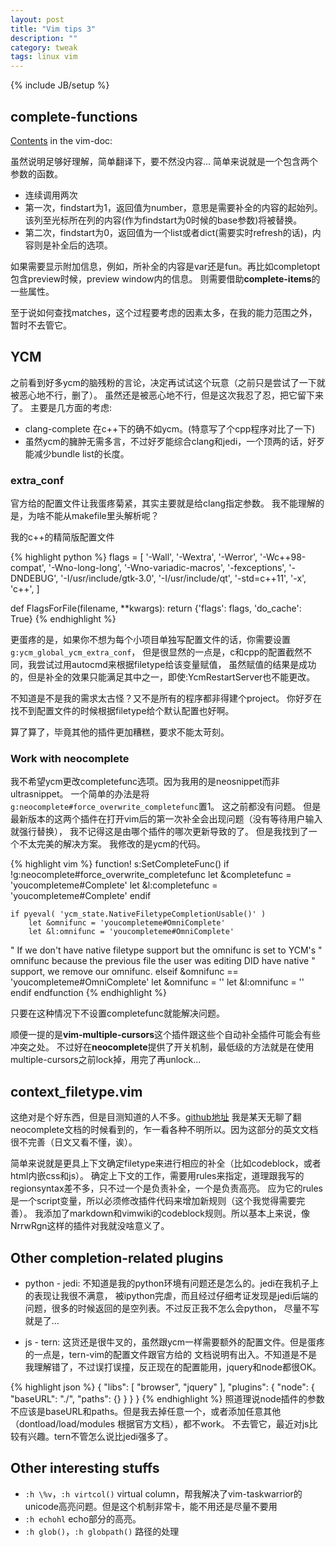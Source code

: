 ```yaml
---
layout: post
title: "Vim tips 3"
description: ""
category: tweak
tags: linux vim
---
```

{% include JB/setup %}

## complete-functions

[Contents](http://vimdoc.sourceforge.net/htmldoc/insert.html#complete-functions) in the vim-doc:

虽然说明足够好理解，简单翻译下，要不然没内容...
简单来说就是一个包含两个参数的函数。

* 连续调用两次
* 第一次，findstart为1，返回值为number，意思是需要补全的内容的起始列。该列至光标所在列的内容(作为findstart为0时候的base参数)将被替换。
* 第二次，findstart为0，返回值为一个list或者dict(需要实时refresh的话)，内容则是补全后的选项。

如果需要显示附加信息，例如，所补全的内容是var还是fun。再比如completopt包含preview时候，preview window内的信息。
则需要借助**complete-items**的一些属性。

至于说如何查找matches，这个过程要考虑的因素太多，在我的能力范围之外，暂时不去管它。

## YCM

之前看到好多ycm的脑残粉的言论，决定再试试这个玩意（之前只是尝试了一下就被恶心地不行，删了）。
虽然还是被恶心地不行，但是这次我忍了忍，把它留下来了。
主要是几方面的考虑:

* clang-complete 在c++下的确不如ycm。(特意写了个cpp程序对比了一下)
* 虽然ycm的臃肿无需多言，不过好歹能综合clang和jedi，一个顶两的话，好歹能减少bundle list的长度。

### extra_conf

官方给的配置文件让我蛋疼菊紧，其实主要就是给clang指定参数。
我不能理解的是，为啥不能从makefile里头解析呢？

我的c++的精简版配置文件

{% highlight python %}
flags = [
'-Wall',
    '-Wextra',
    '-Werror',
    '-Wc++98-compat',
    '-Wno-long-long',
    '-Wno-variadic-macros',
    '-fexceptions',
    '-DNDEBUG',
    '-I/usr/include/gtk-3.0',
    '-I/usr/include/qt',
    '-std=c++11',
    '-x',
    'c++',
    ]

def FlagsForFile(filename, **kwargs):
    return {'flags': flags, 'do_cache': True}
{% endhighlight %}

更蛋疼的是，如果你不想为每个小项目单独写配置文件的话，你需要设置`g:ycm_global_ycm_extra_conf`，
但是很显然的一点是，c和cpp的配置截然不同，我尝试过用autocmd来根据filetype给该变量赋值，
虽然赋值的结果是成功的，但是补全的效果只能满足其中之一，即使:YcmRestartServer也不能更改。

不知道是不是我的需求太古怪？又不是所有的程序都非得建个project。
你好歹在找不到配置文件的时候根据filetype给个默认配置也好啊。

算了算了，毕竟其他的插件更加糟糕，要求不能太苛刻。

### Work with neocomplete

我不希望ycm更改completefunc选项。因为我用的是neosnippet而非ultrasnippet。
一个简单的办法是将`g:neocomplete#force_overwrite_completefunc`置1。
这之前都没有问题。
但是最新版本的这两个插件在打开vim后的第一次补全会出现问题（没有等待用户输入就强行替换），
我不记得这是由哪个插件的哪次更新导致的了。
但是我找到了一个不太完美的解决方案。
我修改的是ycm的代码。

{% highlight vim %}
function! s:SetCompleteFunc()
    if !g:neocomplete#force_overwrite_completefunc
        let &completefunc = 'youcompleteme#Complete'
        let &l:completefunc = 'youcompleteme#Complete'
    endif

    if pyeval( 'ycm_state.NativeFiletypeCompletionUsable()' )
        let &omnifunc = 'youcompleteme#OmniComplete'
        let &l:omnifunc = 'youcompleteme#OmniComplete'

  " If we don't have native filetype support but the omnifunc is set to YCM's
  " omnifunc because the previous file the user was editing DID have native
  " support, we remove our omnifunc.
    elseif &omnifunc == 'youcompleteme#OmniComplete'
        let &omnifunc = ''
        let &l:omnifunc = ''
    endif
endfunction
{% endhighlight %}

只要在这种情况下不设置completefunc就能解决问题。

顺便一提的是**vim-multiple-cursors**这个插件跟这些个自动补全插件可能会有些冲突之处。
不过好在**neocomplete**提供了开关机制，最低级的方法就是在使用multiple-cursors之前lock掉，用完了再unlock...

## context_filetype.vim

这绝对是个好东西，但是目测知道的人不多。[github地址](https://github.com/Shougo/context_filetype.vim)
我是某天无聊了翻neocomplete文档的时候看到的，乍一看各种不明所以。因为这部分的英文文档很不完善（日文又看不懂，诶）。

简单来说就是更具上下文确定filetype来进行相应的补全（比如codeblock，或者html内嵌css和js）。
确定上下文的工作，需要用rules来指定，道理跟我写的regionsyntax差不多，只不过一个是负责补全，一个是负责高亮。
应为它的rules是一个script变量，所以必须修改插件代码来增加新规则（这个我觉得需要完善）。
我添加了markdown和vimwiki的codeblock规则。所以基本上来说，像NrrwRgn这样的插件对我就没啥意义了。

## Other completion-related plugins

* python - jedi: 不知道是我的python环境有问题还是怎么的。jedi在我机子上的表现让我很不满意，
被ipython完虐，而且经过仔细考证发现是jedi后端的问题，很多的时候返回的是空列表。不过反正我不怎么会python，
尽量不写就是了...

* js - tern: 这货还是很牛叉的，虽然跟ycm一样需要额外的配置文件。但是蛋疼的一点是，tern-vim的配置文件跟官方给的
文档说明有出入。不知道是不是我理解错了，不过误打误撞，反正现在的配置能用，jquery和node都很OK。

{% highlight json %}
{
    "libs": [
        "browser",
        "jquery"
        ],
        "plugins": {
            "node": {
                "baseURL": "./",
                "paths": {}
            }
        }
}
{% endhighlight %}
照道理说node插件的参数不应该是baseURL和paths。但是我去掉任意一个，或者添加任意其他（dontload/load/modules 根据官方文档），都不work。
不去管它，最近对js比较有兴趣。tern不管怎么说比jedi强多了。

## Other interesting stuffs

* `:h \%v`，`:h virtcol()` virtual column，帮我解决了vim-taskwarrior的unicode高亮问题。但是这个机制非常卡，能不用还是尽量不要用
* `:h echohl` echo部分的高亮。
* `:h glob()`，`:h globpath()` 路径的处理
